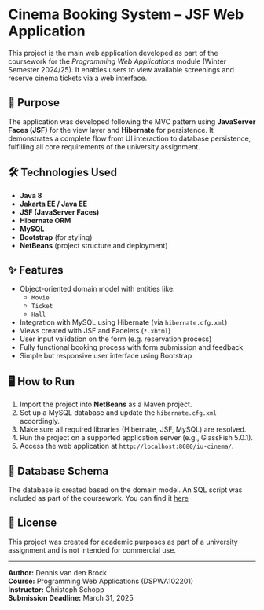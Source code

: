 # Cinema Booking System – JSF Web Application

This project is the main web application developed as part of the coursework for the *Programming Web Applications* module (Winter Semester 2024/25). It enables users to view available screenings and reserve cinema tickets via a web interface.

## 🎯 Purpose

The application was developed following the MVC pattern using **JavaServer Faces (JSF)** for the view layer and **Hibernate** for persistence. It demonstrates a complete flow from UI interaction to database persistence, fulfilling all core requirements of the university assignment.

## 🛠 Technologies Used

- **Java 8**
- **Jakarta EE / Java EE**
- **JSF (JavaServer Faces)**
- **Hibernate ORM**
- **MySQL**
- **Bootstrap** (for styling)
- **NetBeans** (project structure and deployment)

## ✨ Features

- Object-oriented domain model with entities like:
  - `Movie`
  - `Ticket`
  - `Hall`
- Integration with MySQL using Hibernate (via `hibernate.cfg.xml`)
- Views created with JSF and Facelets (`*.xhtml`)
- User input validation on the form (e.g. reservation process)
- Fully functional booking process with form submission and feedback
- Simple but responsive user interface using Bootstrap


## 🖥️ How to Run

1. Import the project into **NetBeans** as a Maven project.
2. Set up a MySQL database and update the `hibernate.cfg.xml` accordingly.
3. Make sure all required libraries (Hibernate, JSF, MySQL) are resolved.
4. Run the project on a supported application server (e.g., GlassFish 5.0.1).
5. Access the web application at `http://localhost:8080/iu-cinema/`.

## 💾 Database Schema

The database is created based on the domain model. An SQL script was included as part of the coursework. You can find it [here](https://github.com/Shweit/iu-cinema/blob/master/src/main/resources/sql/script.sql)

## 📄 License

This project was created for academic purposes as part of a university assignment and is not intended for commercial use.

---

**Author:** Dennis van den Brock  
**Course:** Programming Web Applications (DSPWA102201)  
**Instructor:** Christoph Schopp  
**Submission Deadline:** March 31, 2025
